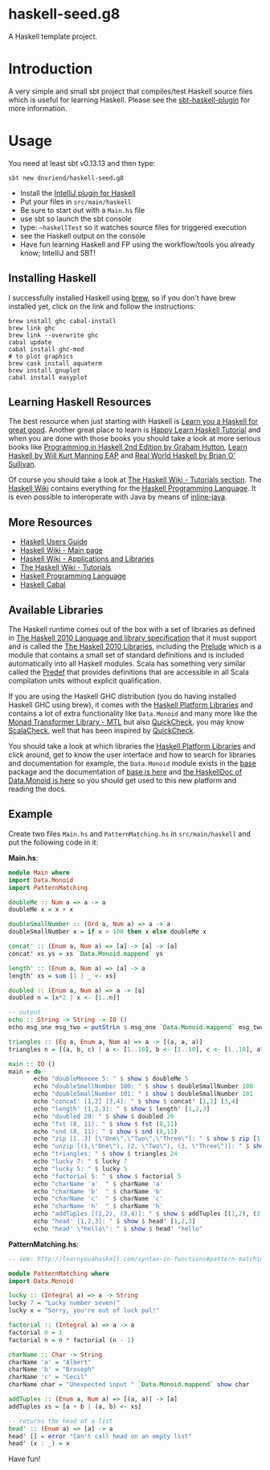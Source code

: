 # haskell-seed.g8
A Haskell template project.

# Introduction
A very simple and small sbt project that compiles/test Haskell source files which is useful for learning Haskell. Please see the [sbt-haskell-plugin](https://github.com/dnvriend/sbt-haskell) for more information.

# Usage
You need at least sbt v0.13.13 and then type:

```
sbt new dnvriend/haskell-seed.g8
```

- Install the [IntelliJ plugin for Haskell](https://plugins.jetbrains.com/plugin/7453)
- Put your files in `src/main/haskell`
- Be sure to start out with a `Main.hs` file
- use sbt so launch the sbt console
- type: `~haskellTest` so it watches source files for triggered execution
- see the Haskell output on the console
- Have fun learning Haskell and FP using the workflow/tools you already know; IntelliJ and SBT!

## Installing Haskell
I successfully installed Haskell using [brew](http://brew.sh/), so if you don't have brew installed yet, click on the
link and follow the instructions:

```
brew install ghc cabal-install
brew link ghc
brew link --overwrite ghc
cabal update
cabal install ghc-mod
# to plot graphics
brew cask install aquaterm
brew install gnuplot
cabal install easyplot
```

## Learning Haskell Resources
The best resource when just starting with Haskell is [Learn you a Haskell for great good](http://learnyouahaskell.com/chapters).
Another great place to learn is [Happy Learn Haskell Tutorial](http://www.happylearnhaskelltutorial.com/contents.html)
and when you are done with those books you should take a look at more serious books like
[Programming in Haskell 2nd Edition by Graham Hutton](https://www.amazon.com/Programming-Haskell-Graham-Hutton/dp/1316626229/ref=dp_ob_image_bk),
[Learn Haskell by Will Kurt Manning EAP](https://www.manning.com/books/learn-haskell) and
[Real World Haskell by Brian O' Sullivan](https://www.amazon.com/Real-World-Haskell-Bryan-OSullivan/dp/0596514980/ref=sr_1_1?s=books&ie=UTF8&qid=1481042542&sr=1-1&keywords=real+world+haskell).

Of course you should take a look at [The Haskell Wiki - Tutorials section](https://wiki.haskell.org/Tutorials).
The [Haskell Wiki](https://wiki.haskell.org/Haskell) contains everything for the
[Haskell Programming Language](https://www.haskell.org/platform/). It is even possible to interoperate
with Java by means of [inline-java](http://blog.tweag.io/posts/2016-10-17-inline-java.html).

## More Resources

- [Haskell Users Guide](https://downloads.haskell.org/~ghc/latest/docs/users_guide.pdf)
- [Haskell Wiki - Main page](https://wiki.haskell.org/Haskell)
- [Haskell Wiki - Applications and Libraries](https://wiki.haskell.org/Applications_and_libraries)
- [The Haskell Wiki - Tutorials](https://wiki.haskell.org/Tutorials)
- [Haskell Programming Language](https://www.haskell.org/platform/)
- [Haskell Cabal](https://www.haskell.org/cabal/)

## Available Libraries
The Haskell runtime comes out of the box with a set of libraries as defined in [The Haskell 2010 Language and library specification](https://wiki.haskell.org/Language_and_library_specification)
that it must support and is called the [The Haskell 2010 Libraries](https://www.haskell.org/onlinereport/haskell2010/haskellpa2.html),
including the [Prelude](https://wiki.haskell.org/Prelude) which is a module that contains a small set of standard definitions and is
included automatically into all Haskell modules. Scala has something very similar called the [Predef](http://www.scala-lang.org/api/current/scala/Predef$.html)
that provides definitions that are accessible in all Scala compilation units without explicit qualification.

If you are using the Haskell GHC distribution (you do having installed Haskell GHC using brew), it comes with the
[Haskell Platform Libraries](https://www.haskell.org/platform/contents.html#packages-and-documentation) and contains
a lot of extra functionality like `Data.Monoid` and many more like the [Monad Transformer Library - MTL](http://hackage.haskell.org/package/mtl)
but also [QuickCheck](http://hackage.haskell.org/package/QuickCheck), you may know [ScalaCheck](https://www.scalacheck.org/), well that
has been inspired by [QuickCheck](http://hackage.haskell.org/package/QuickCheck).

You should take a look at which libraries the [Haskell Platform Libraries](https://www.haskell.org/platform/contents.html#packages-and-documentation)
and click around, get to know the user interface and how to search for libraries and documentation for example, the `Data.Monoid` module
exists in the [base](http://hackage.haskell.org/package/base) package and the documentation of [base is here](http://hackage.haskell.org/package/base-4.9.0.0) and
[the HaskellDoc of Data.Monoid is here](http://hackage.haskell.org/package/base-4.9.0.0/docs/Data-Monoid.html) so you should get
used to this new platform and reading the docs.

## Example
Create two files `Main.hs` and `PatternMatching.hs` in `src/main/haskell` and put the following code in it:

__Main.hs__:

```haskell
module Main where
import Data.Monoid
import PatternMatching

doubleMe :: Num a => a -> a
doubleMe x = x + x

doubleSmallNumber :: (Ord a, Num a) => a -> a
doubleSmallNumber x = if x > 100 then x else doubleMe x

concat' :: (Enum a, Num a) => [a] -> [a] -> [a]
concat' xs ys = xs `Data.Monoid.mappend` ys

length' :: (Enum a, Num a) => [a] -> a
length' xs = sum [1 | _ <- xs]

doubled :: (Enum a, Num a) => a -> [a]
doubled n = [x*2 | x <- [1..n]]

-- output
echo :: String -> String -> IO ()
echo msg_one msg_two = putStrLn $ msg_one `Data.Monoid.mappend` msg_two

triangles :: (Eq a, Enum a, Num a) => a -> [(a, a, a)]
triangles n = [(a, b, c) | a <- [1..10], b <- [1..10], c <- [1..10], a^2 + b^2 == c^2, a + b + c == n]

main :: IO ()
main = do
       echo "doubleMeeeee 5: " $ show $ doubleMe 5
       echo "doubleSmallNumber 100: " $ show $ doubleSmallNumber 100
       echo "doubleSmallNumber 101: " $ show $ doubleSmallNumber 101
       echo "concat' [1,2] [3,4]: " $ show $ concat' [1,2] [3,4]
       echo "length' [1,2,3]: " $ show $ length' [1,2,3]
       echo "doubled 20: " $ show $ doubled 20
       echo "fst (8, 11): " $ show $ fst (8,11)
       echo "snd (8, 11): " $ show $ snd (8,11)
       echo "zip [1..3] [\"One\",\"Two\",\"Three\"]: " $ show $ zip [1..] ["One", "Two", "Three"]
       echo "unzip [(1,\"One\"), (2, \"Two\"), (3, \"Three\")]: " $ show $ unzip [(1,"One"), (2, "Two"), (3, "Three")]
       echo "triangles: " $ show $ triangles 24
       echo "lucky 7: " $ lucky 7
       echo "lucky 5: " $ lucky 5
       echo "factorial 5: " $ show $ factorial 5
       echo "charName 'a'  " $ charName 'a'
       echo "charName 'b'  " $ charName 'b'
       echo "charName 'c'  " $ charName 'c'
       echo "charName 'h'  " $ charName 'h'
       echo "addTuples [(1,2), (3,4)]: " $ show $ addTuples [(1,2), (3,4)]
       echo "head' [1,2,3]: " $ show $ head' [1,2,3]
       echo "head' \"hello\": " $ show $ head' "hello"
```

__PatternMatching.hs__:

```haskell
-- see: http://learnyouahaskell.com/syntax-in-functions#pattern-matching

module PatternMatching where
import Data.Monoid

lucky :: (Integral a) => a -> String
lucky 7 = "Lucky number seven!"
lucky x = "Sorry, you're out of luck pal!"

factorial :: (Integral a) => a -> a
factorial 0 = 1
factorial n = n * factorial (n - 1)

charName :: Char -> String
charName 'a' = "Albert"
charName 'b' = "Broseph"
charName 'c' = "Cecil"
charName char = "Unexpected input " `Data.Monoid.mappend` show char

addTuples :: (Enum a, Num a) => [(a, a)] -> [a]
addTuples xs = [a + b | (a, b) <- xs]

-- returns the head of a list
head' :: (Enum a) => [a] -> a
head' [] = error "Can't call head on an empty list"
head' (x : _) = x
```

Have fun!